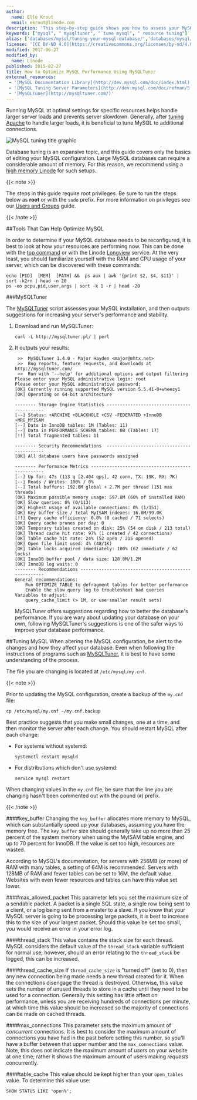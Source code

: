```yaml
---
author:
  name: Elle Krout
  email: ekrout@linode.com
description: 'This step-by-step guide shows you how to assess your MySQL database performance using MySQLTuner to ensure optimum resource usage.'
keywords: ["mysql", " mysqltuner", " tune mysql", " resource tuning"]
alias: ['databases/mysql/tuning-your-mysql-database/','databases/mysql/mysql-performance-tuning-tutorial/']
license: '[CC BY-ND 4.0](https://creativecommons.org/licenses/by-nd/4.0)'
modified: 2017-06-27
modified_by:
  name: Linode
published: 2015-02-27
title: How to Optimize MySQL Performance Using MySQLTuner
external_resources:
 - '[MySQL Documentation Library](http://dev.mysql.com/doc/index.html)'
 - '[MySQL Tuning Server Parameters](http://dev.mysql.com/doc/refman/5.7/en/server-parameters.html)'
 - '[MySQLTuner](http://mysqltuner.com/)'
---
```


Running MySQL at optimal settings for specific resources helps handle larger server loads and prevents server slowdown. Generally, after [tuning Apache](/docs/websites/apache-tips-and-tricks/tuning-your-apache-server) to handle larger loads, it is beneficial to tune MySQL to additional connections.

![MySQL tuning title graphic](/docs/assets/optimize_mysql_using_mysql_tuner_title_graphic.png)

Database tuning is an expansive topic, and this guide covers only the basics of editing your MySQL configuration. Large MySQL databases can require a considerable amount of memory. For this reason, we recommend using a [high memory Linode](https://www.linode.com/pricing#high-memory) for such setups. 

{{< note >}}

The steps in this guide require root privileges. Be sure to run the steps below as **root** or with the `sudo` prefix. For more information on privileges see our [Users and Groups](/docs/tools-reference/linux-users-and-groups) guide.

{{< /note >}}

##Tools That Can Help Optimize MySQL

In order to determine if your MySQL database needs to be reconfigured, it is best to look at how your resources are performing now. This can be done with the [top command](/docs/uptime/monitoring/top-htop-iotop) or with the Linode [Longview](/docs/platform/longview/longview) service. At the very least, you should familiarize yourself with the RAM and CPU usage of your server, which can be discovered with these commands:

	echo [PID]  [MEM]  [PATH] &&  ps aux | awk '{print $2, $4, $11}' | sort -k2rn | head -n 20
	ps -eo pcpu,pid,user,args | sort -k 1 -r | head -20

###MySQLTuner

The [MySQLTuner](http://mysqltuner.com/) script assesses your MySQL installation, and then outputs suggestions for increasing your server's performance and stability.

1.  Download and run MySQLTuner:

		curl -L http://mysqltuner.pl/ | perl

2.  It outputs your results:

		 >>  MySQLTuner 1.4.0 - Major Hayden <major@mhtx.net>
		 >>  Bug reports, feature requests, and downloads at http://mysqltuner.com/
		 >>  Run with '--help' for additional options and output filtering
		Please enter your MySQL administrative login: root
		Please enter your MySQL administrative password:
		[OK] Currently running supported MySQL version 5.5.41-0+wheezy1
		[OK] Operating on 64-bit architecture

		-------- Storage Engine Statistics -------------------------------------------
		[--] Status: +ARCHIVE +BLACKHOLE +CSV -FEDERATED +InnoDB +MRG_MYISAM
		[--] Data in InnoDB tables: 1M (Tables: 11)
		[--] Data in PERFORMANCE_SCHEMA tables: 0B (Tables: 17)
		[!!] Total fragmented tables: 11

		-------- Security Recommendations  -------------------------------------------
		[OK] All database users have passwords assigned

		-------- Performance Metrics -------------------------------------------------
		[--] Up for: 47s (113 q [2.404 qps], 42 conn, TX: 19K, RX: 7K)
		[--] Reads / Writes: 100% / 0%
		[--] Total buffers: 192.0M global + 2.7M per thread (151 max threads)
		[OK] Maximum possible memory usage: 597.8M (60% of installed RAM)
		[OK] Slow queries: 0% (0/113)
		[OK] Highest usage of available connections: 0% (1/151)
		[OK] Key buffer size / total MyISAM indexes: 16.0M/99.0K
		[!!] Query cache efficiency: 0.0% (0 cached / 71 selects)
		[OK] Query cache prunes per day: 0
		[OK] Temporary tables created on disk: 25% (54 on disk / 213 total)
		[OK] Thread cache hit rate: 97% (1 created / 42 connections)
		[OK] Table cache hit rate: 24% (52 open / 215 opened)
		[OK] Open file limit used: 4% (48/1K)
		[OK] Table locks acquired immediately: 100% (62 immediate / 62 locks)
		[OK] InnoDB buffer pool / data size: 128.0M/1.2M
		[OK] InnoDB log waits: 0
		-------- Recommendations -----------------------------------------------------
		General recommendations:
		    Run OPTIMIZE TABLE to defragment tables for better performance
		    Enable the slow query log to troubleshoot bad queries
		Variables to adjust:
		    query_cache_limit (> 1M, or use smaller result sets)

	MySQLTuner offers suggestions regarding how to better the database's performance. If you are wary about updating your database on your own, following MySQLTuner's suggestions is one of the safer ways to improve your database performance.

##Tuning MySQL
When altering the MySQL configuration, be alert to the changes and how they affect your database. Even when following the instructions of programs such as [MySQLTuner](#mysqltuner), it is best to have some understanding of the process.

The file you are changing is located at `/etc/mysql/my.cnf`.

{{< note >}}

Prior to updating the MySQL configuration, create a backup of the `my.cnf` file:

	cp /etc/mysql/my.cnf ~/my.cnf.backup

Best practice suggests that you make small changes, one at a time, and then monitor the server after each change. You should restart MySQL after each change:

-	For systems without systemd:

		systemctl restart mysqld

-	For distributions which don't use systemd:

		service mysql restart

When changing values in the `my.cnf` file, be sure that the line you are changing hasn't been commented out with the pound (`#`) prefix.

{{< /note >}}

####key_buffer
Changing the `key_buffer` allocates more memory to MySQL, which can substantially speed up your databases, assuming you have the memory free. The `key_buffer` size should generally take up no more than 25 percent of the system memory when using the MyISAM table engine, and up to 70 percent for InnoDB. If the value is set too high, resources are wasted. 

According to MySQL's documentation, for servers with 256MB (or more) of RAM with many tables, a setting of 64M is recommended. Servers with 128MB of RAM and fewer tables can be set to 16M, the default value. Websites with even fewer resources and tables can have this value set lower.

####max_allowed_packet
This parameter lets you set the maximum size of a sendable packet. A packet is a single SQL state, a single row being sent to a client, or a log being sent from a master to a slave. If you know that your MySQL server is going to be processing large packets, it is best to increase this to the size of your largest packet. Should this value be set too small, you would receive an error in your error log.

####thread_stack
This value contains the stack size for each thread. MySQL considers the default value of the `thread_stack` variable sufficient for normal use; however, should an error relating to the `thread_stack` be logged, this can be increased.

####thread_cache_size
If `thread_cache_size` is "turned off" (set to 0), then any new connection being made needs a new thread created for it. When the connections disengage the thread is destroyed. Otherwise, this value sets the number of unused threads to store in a cache until they need to be used for a connection. Generally this setting has little affect on performance, unless you are receiving hundreds of connections per minute, at which time this value should be increased so the majority of connections can be made on cached threads.

####max_connections
This parameter sets the maximum amount of *concurrent* connections. It is best to consider the maximum amount of connections you have had in the past before setting this number, so you'll have a buffer between that upper number and the `max_connections` value. Note, this does not indicate the maximum amount of *users* on your website at one time; rather it shows the maximum amount of users making *requests* concurrently.

####table_cache
This value should be kept higher than your `open_tables` value. To determine this value use:

	SHOW STATUS LIKE 'open%';
